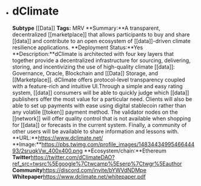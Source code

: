 - # dClimate
  **Subtype** [[Data]]
  **Tags:** MRV
  **Summary:**A transparent, decentralized [[marketplace]] that allows participants to buy and share [[data]] and contribute to an open ecosystem of [[data]]-driven climate resilience applications.
  **Deployment Status:**Yes
  **Description:**dClimate is architected with four key layers that together provide a decentralized infrastructure for sourcing, delivering, storing, and incentivizing the use of high-quality climate [[data]]: Governance, Oracle, Blockchain and [[Data]] Storage, and [[Marketplace]]. dClimate offers protocol-level transparency coupled with a feature-rich and intuitive UI.Through a simple and easy rating system, [[data]] consumers will be able to quickly judge which [[data]] publishers offer the most value for a particular need. Clients will also be able to set up payments with ease using digital stablecoin rather than any volatile [[token]] payment method. The validator nodes on the [[network]] will offer quality control that is not available when shopping for [[data]] or forecasts in the current system. Finally, a community of other users will be available to share information and lessons with.
  **URL:**https://www.dclimate.net/
  **Image:**https://pbs.twimg.com/profile_images/1483443499546644493/2sruqkVw_400x400.png
  **Ecosystem/chain:**Ethereum
  **Twitter**https://twitter.com/dClimateDAO?ref_src=twsrc%5Egoogle%7Ctwcamp%5Eserp%7Ctwgr%5Eauthor
  **Community**https://discord.com/invite/bYWVdNDMpe
  **Whitepaper**https://www.dclimate.net/whitepaper.pdf